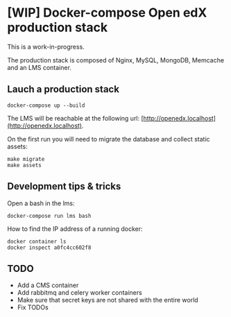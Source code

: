 # [WIP] Docker-compose Open edX production stack

This is a work-in-progress.

The production stack is composed of Nginx, MySQL, MongoDB, Memcache and an LMS container.

## Lauch a production stack

    docker-compose up --build

The LMS will be reachable at the following url: [http://openedx.localhost](http://openedx.localhost).

On the first run you will need to migrate the database and collect static assets:

    make migrate
    make assets

## Development tips & tricks

Open a bash in the lms:

    docker-compose run lms bash

How to find the IP address of a running docker:

    docker container ls
    docker inspect a0fc4cc602f8

## TODO

- Add a CMS container
- Add rabbitmq and celery worker containers
- Make sure that secret keys are not shared with the entire world
- Fix TODOs
